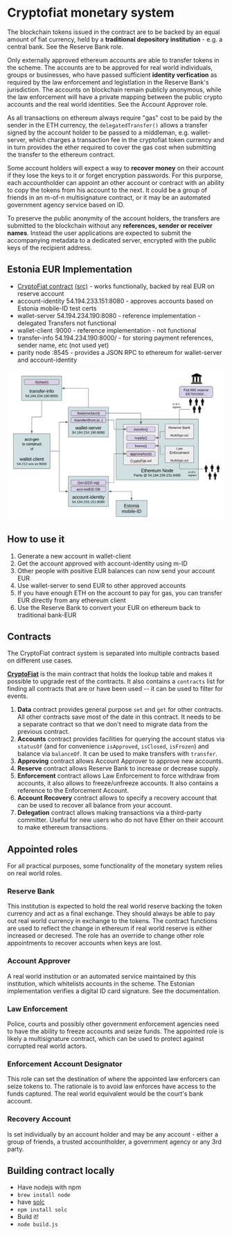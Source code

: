 # Cryptofiat monetary system

The blockchain tokens issued in the contract are to be backed by an equal amount of fiat currency, held by a **traditional depository institution** - e.g. a central bank. See the Reserve Bank role.

Only externally approved ethereum accounts are able to transfer tokens in the scheme. The accounts are to be approved for real world individuals, groups or businesses, who have passed sufficient **identity verfication** as required by the law enforcement and legistlation in the Reserve Bank's jurisdiction. The accounts on blockchain remain publicly anonymous, while the law enforcement will have a private mapping between the public crypto accounts and the real world identities. See the Account Approver role.

As all transactions on ethereum always require "gas" cost to be paid by the sender in the ETH currency,  the `delegatedTransfer()` allows a transfer signed by the account holder to be passed to a middleman, e.g. wallet-server, which charges a transaction fee in the cryptofiat token currency and in turn provides the ether required to cover the gas cost when submitting the transfer to the ethereum contract.

Some account holders will expect a way to **recover money** on their account if they lose the keys to it or forget encryption passwords. For this  purporse, each accountholder can appoint an other account or contract with an ability to copy the tokens from his account to the next. It could be a group of friends in an m-of-n multisignature contract, or it may be an automated government  agency service based on ID.

To preserve the public anonymity of the account holders, the transfers are submitted to the blockchain without any **references, sender or receiver names**. Instead the user applications are expected to submit the accompanying metadata to a dedicated server, encrypted with the public keys of the recipient address.

## Estonia EUR Implementation

* [CryptoFiat contract](https://etherscan.io/address/https://etherscan.io/address/0xa10a263D4336E4466502b2889D27D04582a86663) [(src)](https://github.com/cryptofiat/contract/blob/4407651c8a6be0016969807a99a05cc7d01b3071/CryptoFiat.sol) - works functionally, backed by real EUR on reserve account
* account-identity 54.194.233.151:8080 - approves accounts based on Estonia mobile-ID test certs
* wallet-server 54.194.234.190:8080 - reference implementation - delegated Transfers not functional
* wallet-client :9000 - reference implementation - not functional
* transfer-info 54.194.234.190:8000/ - for storing payment references, sender name, etc (not used yet)
* parity node :8545 - provides a JSON RPC to ethereum for wallet-server and account-identity

![alt visual](eth-eur-0-41.png)

## How to use it

1. Generate a new account in wallet-client
2. Get the account approved with account-identity using m-ID
3. Other people with positive EUR balances can now send your account EUR
4. Use wallet-server to send EUR to other approved accounts
5. If you have enough ETH on the account to pay for gas, you can transfer EUR directly from any ethereum client
6. Use the Reserve Bank to convert your EUR on ethereum back to traditional bank-EUR


## Contracts

The CryptoFiat contract system is separated into multiple contracts based on
different use cases.

[**CryptoFiat**](https://etherscan.io/address/https://etherscan.io/address/0xa10a263D4336E4466502b2889D27D04582a86663)
is the main contract that holds the lookup table and makes it possible to
upgrade rest of the contracts. It also contains a `contracts` list for
finding all contracts that are or have been used -- it can be used to
filter for events.

1. **Data** contract provides general purpose `set` and `get` for other contracts.
   All other contracts save most of the date in this contract. It needs to be
   a separate contract so that we don't need to migrate data from the previous
   contract.
2. **Accounts** contract provides facilities for querying the account
   status via `statusOf` (and for convenience `isApproved`, `isClosed`, `isFrozen`) and
   balance via `balanceOf`. It can be used to make transfers with `transfer`.
3. **Approving** contract allows Account Approver to approve new accounts.
4. **Reserve** contract allows Reserve Bank to increase or decrease supply.
5. **Enforcement** contract allows Law Enforcement to force withdraw from accounts,
   it also allows to freeze/unfreeze accounts. It also contains a reference to the
   Enforcement Account.
6. **Account Recovery** contract allows to specify a recovery account
   that can be used to recover all balance from your account.
7. **Delegation** contract allows making transactions via a third-party committer.
   Useful for new users who do not have Ether on their account to make ethereum
   transactions.

## Appointed roles

For all practical purposes, some functionality of the monetary system relies on real world roles.

### Reserve Bank

This institution is expected to hold the real world reserve backing the token currency and act as a final exchange. They should always be able to pay out real world currency in exchange to the tokens. The contract functions are used to reflect the change in ethereum if real world reserve is either increased or decresed. The role has an override to change other role appointments to recover accounts when keys are lost.

### Account Approver

A real world institution or an automated service maintained by this institution, which whitelists accounts in the scheme. The Estonian implementation verifies a digital ID card signature. See the documentation.

### Law Enforcement

Police, courts and possibly other government enforcement agencies need to have the ability to freeze accounts and seize funds. The appointed role is likely a multisignature contract, which can be used to protect against corrupted real world actors.

### Enforcement Account Designator

This role can set the destination of where the appointed law enforcers can seize tokens to. The rationale is to avoid law enforces have access to the funds captured. The real world equivalent would be the court's bank account.

### Recovery Account

Is set individually by an account holder and may be any account - either a group of friends, a trusted accountholder, a government agency or any 3rd party.


## Building contract locally
* Have nodejs with npm
 * `brew install node`
* have [solc](http://solidity.readthedocs.io/en/latest/installing-solidity.html)
 * `npm install solc`
* Build it!
 * `node build.js`
